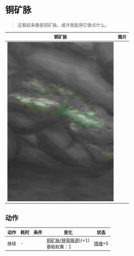 # 铜矿脉  
> 这看起来像是铜矿脉。或许我能用它做点什么。  
  
  铜矿脉  |   图片   
 ----  |  ----:   
   |  ![](Sprite/CopperVeinDark.png)   
  
## 动作  
动作  |  耗时  |  条件  |  变化  |  状态  
----  |  ----  |  ----  |  ----  |  ----  
继续<br>  |  -  |    |  [铜矿脉(狭窄隧道)](CopperVein.md)(+1)<br>基础权重：1<br>  |  [情绪](Morale.md)+5  
